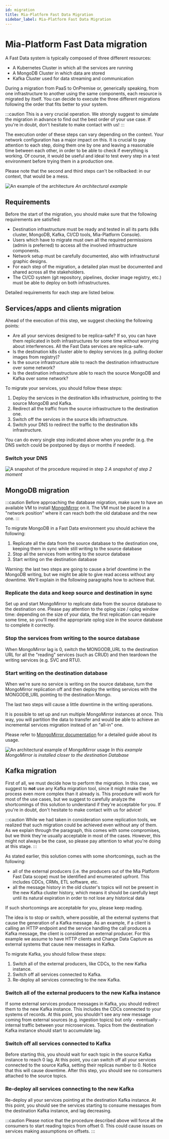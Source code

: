 ```yaml
---
id: migration
title: Mia-Platform Fast Data Migration
sidebar_label: Mia-Platform Fast Data Migration
---
```


# Mia-Platform Fast Data migration

A Fast Data system is typically composed of three different resources:
* A Kubernetes Cluster in which all the services are running
* A MongoDB Cluster in which data are stored
* Kafka Cluster used for data streaming and communication

During a migration from PaaS to OnPremise or, generically speaking, from one infrastructure to another using the same components, each resource is migrated by itself. You can decide to execute the three different migrations following the order that fits better to your system.

:::caution
This is a very crucial operation. We strongly suggest to simulate the migration in advance to find out the best order of your use case. If you're in doubt, don't hesitate to make contact with us!
:::

The execution order of these steps can vary depending on the context. Your network configuration has a major impact on this.
It is crucial to pay attention to each step, doing them one by one and leaving a reasonable time between each other, in order to be able to check if everything is working.
Of course, it would be useful and ideal to test every step in a test environment before trying them in a production one.

Please note that the second and third steps can't be rollbacked: in our context, that would be a mess.

![An example of the architecture](./img/migration-architecture.png)
*An architectural example*

## Requirements

Before the start of the migration, you should make sure that the following requirements are satisfied:

* Destination infrastructure must be ready and tested in all its parts (k8s cluster, MongoDB, Kafka, CI/CD tools, Mia-Platform Console).
* Users which have to migrate must own all the required permissions (admin is preferred) to access all the involved infrastructure components.
* Network setup must be carefully documented, also with infrastructural graphic designs.
* For each step of the migration, a detailed plan must be documented and shared across all the stakeholders.
* The CI/CD system (git repository, pipelines, docker image registry, etc.) must be able to deploy on both infrastructures.

Detailed requirements for each step are listed below.

## Services/apps and clients migration

Ahead of the execution of this step, we suggest checking the following points:

* Are all your services designed to be replica-safe? If so, you can have them replicated in both infrastructures for some time without worrying about interferences. All the Fast Data services are replica-safe.
* Is the destination k8s cluster able to deploy services (e.g. pulling docker images from registry)?
* Is the source infrastructure able to reach the destination infrastructure over some network?
* Is the destination infrastructure able to reach the source MongoDB and Kafka over some network?

To migrate your services, you should follow these steps:
1. Deploy the services in the destination k8s infrastructure, pointing to the source MongoDB and Kafka.
2. Redirect all the traffic from the source infrastructure to the destination one.
3. Switch off the services in the source k8s infrastructure.
4. Switch your DNS to redirect the traffic to the destination k8s infrastructure.

You can do every single step indicated above when you prefer (e.g. the DNS switch could be postponed by days or months if needed).

### Switch your DNS

![A snapshot of the procedure required in step 2](./img/migration-services.png)
*A snapshot of step 2 moment*

## MongoDB migration

:::caution
Before approaching the database migration, make sure to have an available VM to install [MongoMirror](https://www.mongodb.com/docs/atlas/import/mongomirror/) on it.
The VM must be placed in a "network position" where it can reach both the old database and the new one.
:::

To migrate MongoDB in a Fast Data environment you should achieve the following:

1. Replicate all the data from the source database to the destination one, keeping them in sync while still writing to the source database
2. Stop all the services from writing to the source database
3. Start writing on the destination database

Warning: the last two steps are going to cause a brief downtime in the MongoDB writing, but we might be able to give read access without any downtime. We'll explain in the following paragraphs how to achieve that.

### Replicate the data and keep source and destination in sync

Set up and start MongoMirror to replicate data from the source database to the destination one. Please pay attention to the oplog size / oplog window time: depending on the size of your data, the first replication can require some time, so you'll need the appropriate oplog size in the source database to complete it correctly.

### Stop the services from writing to the source database

When MongoMirror lag is 0, switch the MONGODB_URL to the destination URL for all the "reading" services (such as CRUD) and then teardown the writing services (e.g. SVC and RTU).

### Start writing on the destination database

When we're sure no service is writing on the source database, turn the MongoMirror replication off and then deploy the writing services with the MONGODB_URL pointing to the destination Mongo.

The last two steps will cause a little downtime in the writing operations.

It is possible to set up and run multiple MongoMirror instances at once. This way, you will partition the data to transfer and would be able to achieve an incremental services migration instead of an "all-in" one.

Please refer to [MongoMirror documentation](https://www.mongodb.com/docs/atlas/import/mongomirror/) for a detailed guide about its usage.

![An architectural example of MongoMirror usage](./img/migration-mongomirror.png)
*In this example MongoMirror is installed closer to the destination Database*

## Kafka migration

First of all, we must decide how to perform the migration. In this case, we suggest to **not** use any Kafka migration tool, since it might make the process even more complex than it already is. This procedure will work for most of the use cases, but we suggest to carefully analyze the shortcomings of this solution to understand if they're acceptable for you. If you're in doubt, don't hesitate to make contact with us for advice!

:::caution
While we had taken in consideration some replication tools, we realized that such migration could be achieved even without any of them.
As we explain through the paragraph, this comes with some compromises, but we think they're usually acceptable in most of the cases.
However, this might not always be the case, so please pay attention to what you're doing at this stage.
:::

As stated earlier, this solution comes with some shortcomings, such as the following:
- all of the external producers (i.e. the producers out of the Mia Platform Fast Data scope) must be identified and enumerated upfront. This includes CDCs, CRMs, ETL software, etc.
- all the message history in the old cluster's topics will not be present in the new Kafka cluster history, which means it should be carefully kept until its natural expiration in order to not lose any historical data

If such shortcomings are acceptable for you, please keep reading.

The idea is to stop or switch, where possible, all the external systems that cause the generation of a Kafka message.
As an example, if a client is calling an HTTP endpoint and the service handling the call produces a Kafka message, the client is considered an external producer.
For this example we assume to have HTTP clients and Change Data Capture as external systems that cause new messages in Kafka.

To migrate Kafka, you should follow these steps:

1. Switch all of the external producers, like CDCs, to the new Kafka instance.
2. Switch off all services connected to Kafka.
3. Re-deploy all services connecting to the new Kafka.

###  Switch all of the external producers to the new Kafka instance

If some external services produce messages in Kafka, you should redirect them to the new Kafka instance. This includes the CDCs connected to your systems of records. At this point, you shouldn't see any new message coming from external sources (e.g. ingestion topics) but only - eventually - internal traffic between your microservices. 
Topics from the destination Kafka instance should start to accumulate lag.

### Switch off all services connected to Kafka

Before starting this, you should wait for each topic in the source Kafka instance to reach 0 lag. At this point, you can switch off all your services connected to the source Kafka, setting their replicas number to 0. Notice that this will cause downtime. After this step, you should see no consumers attached to the source topics.

### Re-deploy all services connecting to the new Kafka

Re-deploy all your services pointing at the destination Kafka instance. At this point, you should see the services starting to consume messages from the destination Kafka instance, and lag decreasing.

:::caution
Please notice that the procedure described above will force all the consumers to start reading topics from offset 0. This could cause issues on services making assumptions on offsets.
:::

